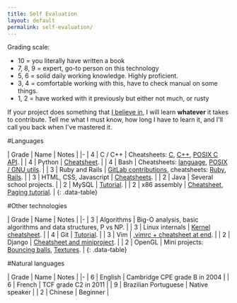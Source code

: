 ```yaml
---
title: Self Evaluation
layout: default
permalink: self-evaluation/
---
```


<ul data-toc></ul>

Grading scale:

- 10 = you literally have written a book
- 7, 8, 9 = expert, go-to person on this technology
- 5, 6 = solid daily working knowledge. Highly proficient.
- 3, 4 = comfortable working with this, have to check manual on some things.
- 1, 2 = have worked with it previously but either not much, or rusty

If your project does something that [I believe in](/interests), I will learn **whatever** it takes to contribute. Tell me what I must know, how long I have to learn it, and I'll call you back when I've mastered it.

#Languages

| Grade | Name | Notes |
|-
| 4 | C / C++ | Cheatsheets: [C](https://github.com/cirosantilli/cpp/blob/dd230c618732ab2fe4327e623a950bbe308fc6dd/c/c.c), [C++](https://github.com/cirosantilli/cpp/blob/dd230c618732ab2fe4327e623a950bbe308fc6dd/c/cpp.cpp), [POSIX C API](https://github.com/cirosantilli/linux/blob/def67db42a328de4e8f006ff79f1dbf9b1b5663c/posix/main.c). |
| 4 | Python | [Cheatsheet](https://github.com/cirosantilli/python/tree/0dea141c2518ab467b8e0af0e80d4a9a32a9650e/cheat). |
| 4 | Bash | Cheatsheets: [language](https://github.com/cirosantilli/linux/blob/2c7d501b28a67b3c464ddfb3a415c6d39c032cda/utils.sh), [POSIX / GNU utils](https://github.com/cirosantilli/linux). |
| 3 | Ruby and Rails | [GitLab contributions](/contrib), cheatsheets: [Ruby](https://github.com/cirosantilli/ruby), [Rails](https://github.com/cirosantilli/rails-cheat). |
| 3 | HTML, CSS, Javascript | [Cheatsheets](https://github.com/cirosantilli/web). |
| 2 | Java | Several school projects. |
| 2 | MySQL | [Tutorial](https://github.com/cirosantilli/mysql-tutorial/blob/master/index.md). |
| 2 | x86 assembly | [Cheatsheet](https://github.com/cirosantilli/assembler/blob/7b91be5601e2ea03eac7bf7b7aad83591655dd05/nasm/cheat/main.asm), [Paging tutorial](http://cirosantilli.github.io/x86-paging). |
{: .data-table}

#Other technologies

| Grade | Name | Notes |
|-
| 3 | Algorithms | Big-O analysis, basic algorithms and data structures, P vs NP. |
| 3 | Linux internals | [Kernel cheatsheet](https://github.com/cirosantilli/linux/blob/fa40968a3476650a075a0ccafaf279bfad7d7024/kernel/main.c). |
| 4 | Git | [Tutorial](https://github.com/cirosantilli/git-tutorial/blob/113993421fc4b1a8a7c51925f44ddd9a9a7426f1/tutorial.md). |
| 3 | Vim | [.vimrc + cheatsheet at end](https://github.com/cirosantilli/homefiles/blob/1f6f1086e5ab2fcf35846a9ebd4e9f48900f2708/files/.vimrc). |
| 2 | Django | [Cheatsheet and miniproject](https://github.com/cirosantilli/django-cheat). |
| 2 | OpenGL | Mini projects: [Bouncing balls](https://github.com/cirosantilli/cpp/tree/aa4847db2dec0d7f08b8b36aed88044f07d18220/opengl/bouncing_balls), [Textures](https://github.com/cirosantilli/cpp/tree/aa4847db2dec0d7f08b8b36aed88044f07d18220/opengl/texture_mini_project). |
{: .data-table}

#Natural languages

| Grade | Name | Notes |
|-
| 6 | English | Cambridge CPE grade B in 2004 |
| 6 | French | TCF grade C2 in 2011 |
| 9 | Brazilian Portuguese | Native speaker |
| 2 | Chinese | Beginner |

